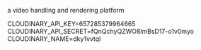 a video handling and rendering platform


CLOUDINARY_API_KEY=657285379964665
CLOUDINARY_API_SECRET=fQnQchyQZWO8lmBsD17-o1v0myo
CLOUDINARY_NAME=dky1vvtql
